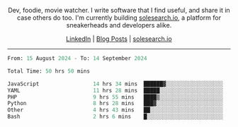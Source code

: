 <p align="center">Dev, foodie, movie watcher. I write software that I find useful, and share it in case others do too. I'm currently building <a href="https://solesearch.io">solesearch.io</a>, a platform for sneakerheads and developers alike.</p>
<p align="center">
  <a href="https://www.linkedin.com/in/peter-rauscher">LinkedIn</a>
  |
  <a href="https://dev.to/peterrauscher">Blog Posts</a>
  |
  <a href="https://solesearch.io">solesearch.io</a>
</p>
<hr/>
<!--START_SECTION:waka-->

```python
From: 15 August 2024 - To: 14 September 2024

Total Time: 50 hrs 50 mins

JavaScript                 14 hrs 34 mins  ██████▓░░░░░░░░░░░░░░░░░░   26.22 %
YAML                       11 hrs 28 mins  █████░░░░░░░░░░░░░░░░░░░░   20.64 %
PHP                        9 hrs 55 mins   ████▒░░░░░░░░░░░░░░░░░░░░   17.85 %
Python                     8 hrs 28 mins   ███▓░░░░░░░░░░░░░░░░░░░░░   15.25 %
Other                      4 hrs 43 mins   ██░░░░░░░░░░░░░░░░░░░░░░░   08.51 %
Bash                       2 hrs 6 mins    █░░░░░░░░░░░░░░░░░░░░░░░░   03.81 %
```

<!--END_SECTION:waka-->
